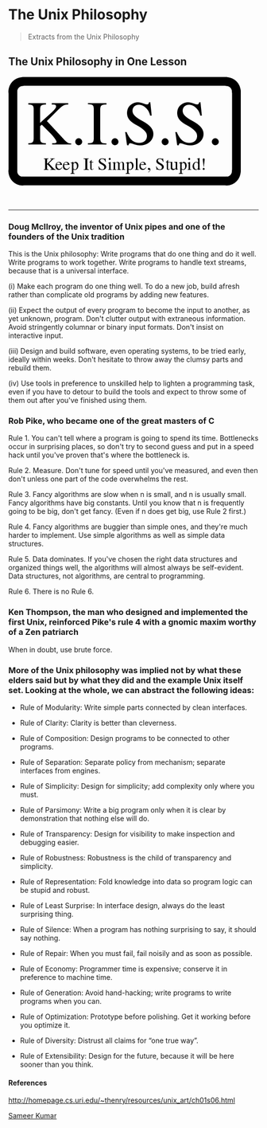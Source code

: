 # The Unix Philosophy
> Extracts from the Unix Philosophy

## The Unix Philosophy in One Lesson
<img style="float: center;" src="https://github.com/sameerkumar18/the-unix-philosophy/blob/master/kiss.png?raw=true">

<br><hr>
### Doug McIlroy, the inventor of Unix pipes and one of the founders of the Unix tradition

This is the Unix philosophy: Write programs that do one thing and do it well. Write programs to work together. Write programs to handle text streams, because that is a universal interface.

(i) Make each program do one thing well. To do a new job, build afresh rather than complicate old programs by adding new features.

(ii) Expect the output of every program to become the input to another, as yet unknown, program. Don't clutter output with extraneous information. Avoid stringently columnar or binary input formats. Don't insist on interactive input.

(iii) Design and build software, even operating systems, to be tried early, ideally within weeks. Don't hesitate to throw away the clumsy parts and rebuild them.

(iv) Use tools in preference to unskilled help to lighten a programming task, even if you have to detour to build the tools and expect to throw some of them out after you've finished using them.


### Rob Pike, who became one of the great masters of C

Rule 1. You can't tell where a program is going to spend its time. Bottlenecks occur in surprising places, so don't try to second guess and put in a speed hack until you've proven that's where the bottleneck is.

Rule 2. Measure. Don't tune for speed until you've measured, and even then don't unless one part of the code overwhelms the rest.

Rule 3. Fancy algorithms are slow when n is small, and n is usually small. Fancy algorithms have big constants. Until you know that n is frequently going to be big, don't get fancy. (Even if n does get big, use Rule 2 first.)

Rule 4. Fancy algorithms are buggier than simple ones, and they're much harder to implement. Use simple algorithms as well as simple data structures.

Rule 5. Data dominates. If you've chosen the right data structures and organized things well, the algorithms will almost always be self-evident. Data structures, not algorithms, are central to programming.

Rule 6. There is no Rule 6.


### Ken Thompson, the man who designed and implemented the first Unix, reinforced Pike's rule 4 with a gnomic maxim worthy of a Zen patriarch

When in doubt, use brute force.


### More of the Unix philosophy was implied not by what these elders said but by what they did and the example Unix itself set. Looking at the whole, we can abstract the following ideas:

- Rule of Modularity: Write simple parts connected by clean interfaces.

- Rule of Clarity: Clarity is better than cleverness.

- Rule of Composition: Design programs to be connected to other programs.

- Rule of Separation: Separate policy from mechanism; separate interfaces from engines.

- Rule of Simplicity: Design for simplicity; add complexity only where you must.

- Rule of Parsimony: Write a big program only when it is clear by demonstration that nothing else will do.

- Rule of Transparency: Design for visibility to make inspection and debugging easier.

- Rule of Robustness: Robustness is the child of transparency and simplicity.

- Rule of Representation: Fold knowledge into data so program logic can be stupid and robust.

- Rule of Least Surprise: In interface design, always do the least surprising thing.

- Rule of Silence: When a program has nothing surprising to say, it should say nothing.

- Rule of Repair: When you must fail, fail noisily and as soon as possible.

- Rule of Economy: Programmer time is expensive; conserve it in preference to machine time.

- Rule of Generation: Avoid hand-hacking; write programs to write programs when you can.

- Rule of Optimization: Prototype before polishing. Get it working before you optimize it.

- Rule of Diversity: Distrust all claims for “one true way”.

- Rule of Extensibility: Design for the future, because it will be here sooner than you think.


#### References
  http://homepage.cs.uri.edu/~thenry/resources/unix_art/ch01s06.html



[Sameer Kumar](https://www.sameerkumar.website/)
